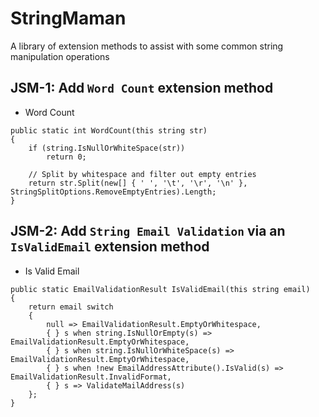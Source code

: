 # StringMaman
A library of extension methods to assist with some common string manipulation operations

## JSM-1: Add `Word Count` extension method
- Word Count
```
public static int WordCount(this string str)
{
    if (string.IsNullOrWhiteSpace(str))
        return 0;

    // Split by whitespace and filter out empty entries  
    return str.Split(new[] { ' ', '\t', '\r', '\n' }, StringSplitOptions.RemoveEmptyEntries).Length;
}
```

## JSM-2: Add `String Email Validation` via an `IsValidEmail` extension method
- Is Valid Email
```
public static EmailValidationResult IsValidEmail(this string email)
{
    return email switch
    {
        null => EmailValidationResult.EmptyOrWhitespace,
        { } s when string.IsNullOrEmpty(s) => EmailValidationResult.EmptyOrWhitespace,
        { } s when string.IsNullOrWhiteSpace(s) => EmailValidationResult.EmptyOrWhitespace,
        { } s when !new EmailAddressAttribute().IsValid(s) => EmailValidationResult.InvalidFormat,
        { } s => ValidateMailAddress(s)
    };
}
```